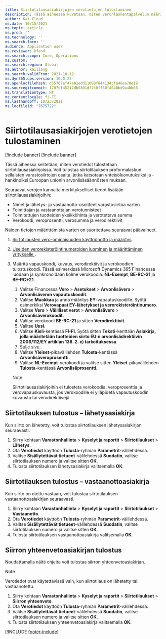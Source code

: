 ```yaml
---
title: Siirtotilausasiakirjojen verotietojen tulostaminen
description: Tässä aiheessa kuvataan, miten veronlaskentapalvelun määrittämät verotiedot voidaan tulostaa siirtotilausasiakirjoissa.
author: Kai-Cloud
ms.date: 10/15/2021
ms.topic: article
ms.prod: ''
ms.technology: ''
ms.search.form: ''
audience: Application user
ms.reviewer: kfend
ms.search.scope: Core, Operations
ms.custom: ''
ms.search.region: Global
ms.author: kailiang
ms.search.validFrom: 2021-10-12
ms.dyn365.ops.version: 10.0.23
ms.openlocfilehash: d55767ef47e01edd11099f644134cfa48ea70e18
ms.sourcegitcommit: 1707cf45217db6801df260ff60f4648bd9a4bb68
ms.translationtype: HT
ms.contentlocale: fi-FI
ms.lasthandoff: 10/23/2021
ms.locfileid: "7675722"
---
```

# <a name="print-tax-information-on-transfer-order-documents"></a>Siirtotilausasiakirjojen verotietojen tulostaminen

[!include [banner](../../includes/banner.md)]
[!include [banner](../../includes/preview-banner.md)]

Tässä aiheessa selitetään, miten verotiedot tulostetaan siirtotilausasiakirjoissa. Voit tulostaa siirtotilauksen proformalaskun sellaisten varastosiirtojen osalta, jotka katsotaan yhteisöluovutuksiksi ja -hankinoiksi Euroopan unionin arvonlisäsäännösten mukaan. 

Seuraavat verojen kannalta merkitykselliset tiedot lisätään siirtotilausasiakirjoihin:

- Nimet ja lähetys- ja vastaanotto-osoitteet varastosiirtoa varten
- Toimittajan ja vastaanottajan verotunnisteet
- Toimitettujen tuotteiden yksikköhinta ja verotettava summa
- Verokoodi, veroprosentti, verosumma ja verodirektiivit

Näiden tietojen määrittämistä varten on suoritettava seuraavat päävaiheet.

1. [Siirtotilausten vero-ominaisuuden käyttöönotto ja määritys](tasks/Tax-feature-support-for-transfer-order.md).
2. [Useiden verorekisteröintinumeroiden luominen ja määrittäminen yritykselle ](emea-multiple-vat-registration-numbers.md).
3. Määritä vapauskoodi, kuvaus, verodirektiivit ja verokoodien tulostuskoodi. Tässä esimerkissä Microsoft Dynamics 365 Financessa luodaan ja synkronoidaan kolme verokoodia: **NL-Exempt**, **BE-RC-21** ja **BE-RC+21**.

    1. Valitse Financessa **Vero** \> **Asetukset** \> **Arvonlisävero** \> **Arvonlisäveron vapautuskoodit**.
    2. Valitse **Muokkaa** ja anna määritys **EY**-vapautuskoodille. Syötä esimerkiksi **Verovapaat EY-lähetykset ja verorekisteröintinumero**.
    3. Valitse **Vero** \> **Välilliset verot** \> **Arvonlisävero** \> **Arvonlisäverokoodit**.
    4. Valitse verokoodi **BE-RC-21** ja sitten **Verodirektiivit**.
    5. Valitse **Uusi**.
    6. Valitse **Kieli**-kentässä **FI-FI**. Syötä sitten **Teksti**-kenttään **Asiakirja, jolla määritetään tuotteiden siirto EU:n arvonlisädirektiivin 2006/112/EY artiklan 138. 2. c) tarkoituksessa**.
    7. Sulje sivu.
    8. Valitse **Yleiset**-pikavälilehden **Tulosta**-kentässä **Arvonlisäveroprosentti**.
    8. Valitse **NL-Exempt**-verokoodi ja valitse sitten **Yleiset**-pikavälilehden **Tulosta**-kentässä **Arvonlisäprosentti**.

    > [!NOTE] 
    > Siirtotilausasiakirjoihin ei tulosteta verokoodia, veroprosenttia ja verovapauskuvausta, jos verokoodille ei ylläpidetä vapautuskoodin kuvausta tai verodirektiivejä.

## <a name="print-the-transfer-order---shipment-document"></a>Siirtotilauksen tulostus – lähetysasiakirja

Kun siirto on lähetetty, voit tulostaa siirtotilauksen lähetysasiakirjan seuraavasti.

1. Siirry kohtaan **Varastonhallinta** \> **Kyselyt ja raportit** \> **Siirtotilaukset** \> **Lähetys**.
2. Ota **Verotiedot** käyttöön **Tulosta**-ryhmän **Parametrit**-välilehdessä.
3. Valitse **Sisällytettävät tietueet**-välilehdessä **Suodatin**, valitse siirtotilauksen numero ja valitse sitten **OK**.
4. Tulosta siirtotilauksen lähetysasiakirja valitsemalla **OK**.

## <a name="print-the-transfer-order---receipt-document"></a>Siirtotilauksen tulostus – vastaanottoasiakirja

Kun siirto on otettu vastaan, voit tulostaa siirtotilauksen vastaanottoasiakirjan seuraavasti.

1. Siirry kohtaan **Varastonhallinta** \> **Kyselyt ja raportit** \> **Siirtotilaukset** \> **Vastaanotto**.
2. Ota **Verotiedot** käyttöön **Tulosta**-ryhmän **Parametrit**-välilehdessä.
3. Valitse **Sisällytettävät tietueet**-välilehdessä **Suodatin**, valitse siirtotilauksen numero ja valitse sitten **OK**.
4. Tulosta siirtotilauksen vastaanottoasiakirja valitsemalla **OK**.

## <a name="print-the-transfer-overview-document"></a>Siirron yhteenvetoasiakirjan tulostus

Noudattamalla näitä ohjeita voit tulostaa siirron yhteenvetoasiakirjan.

> [!NOTE]
> Verotiedot ovat käytettävissä vain, kun siirtotilaus on lähetetty tai vastaanotettu.

1. Siirry kohtaan **Varastonhallinta** \> **Kyselyt ja raportit** \> **Siirtotilaukset** \> **Siirron yhteenveto**.
2. Ota **Verotiedot** käyttöön **Tulosta**-ryhmän **Parametrit**-välilehdessä.
3. Valitse **Sisällytettävät tietueet**-välilehdessä **Suodatin**, valitse siirtotilauksen numero ja valitse sitten **OK**.
4. Tulosta siirtotilauksen yhteenvetoasiakirja valitsemalla **OK**.

[!INCLUDE [footer-include](../../includes/footer-banner.md)]
